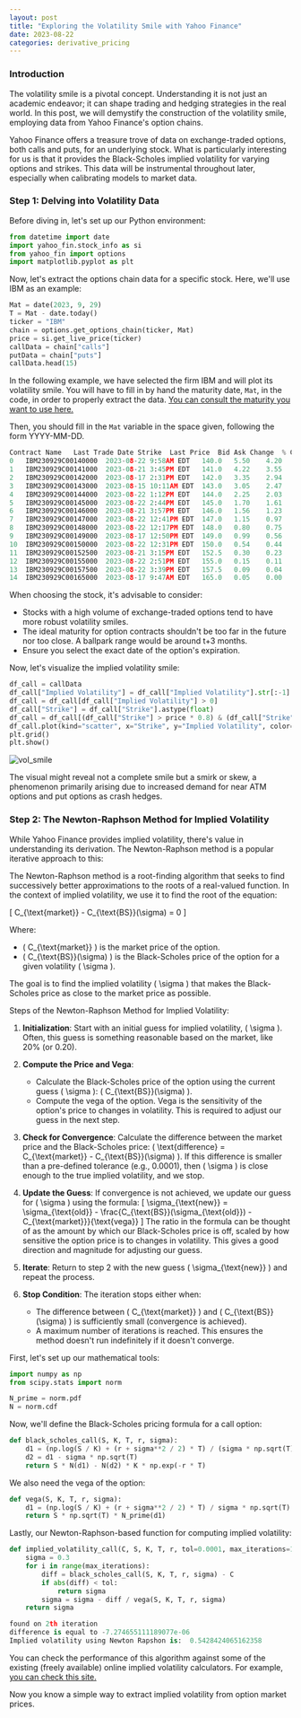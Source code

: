 ```yaml
---
layout: post
title: "Exploring the Volatility Smile with Yahoo Finance"
date: 2023-08-22
categories: derivative_pricing
---
```


### Introduction

The volatility smile is a pivotal concept. Understanding it is not just an academic endeavor; it can shape trading and hedging strategies in the real world. In this post, we will demystify the construction of the volatility smile, employing data from Yahoo Finance's option chains.

Yahoo Finance offers a treasure trove of data on exchange-traded options, both calls and puts, for an underlying stock. What is particularly interesting for us is that it provides the Black-Scholes implied volatility for varying options and strikes. This data will be instrumental throughout later, especially when calibrating models to market data.

### Step 1: Delving into Volatility Data

Before diving in, let's set up our Python environment:

```python
from datetime import date
import yahoo_fin.stock_info as si
from yahoo_fin import options
import matplotlib.pyplot as plt
```

Now, let's extract the options chain data for a specific stock. Here, we'll use IBM as an example:

```python
Mat = date(2023, 9, 29)
T = Mat - date.today()
ticker = "IBM"
chain = options.get_options_chain(ticker, Mat)
price = si.get_live_price(ticker)
callData = chain["calls"]
putData = chain["puts"]
callData.head(15)
```

In the following example, we have selected the firm IBM and will plot its volatility smile. You will have to fill in by hand the maturity date, `Mat`, in the code, in order to properly extract the data. [You can consult the maturity you want to use here.](https://finance.yahoo.com/quote/IBM/options?p=IBM)

Then, you should fill in the `Mat` variable in the space given, following the form YYYY-MM-DD.

```python
Contract Name	Last Trade Date	Strike	Last Price	Bid	Ask	Change	% Change	Volume	Open Interest	Implied Volatility
0	IBM230929C00140000	2023-08-22 9:58AM EDT	140.0	5.50	4.20	4.40	0.70	+14.58%	33	10	19.64%
1	IBM230929C00141000	2023-08-21 3:45PM EDT	141.0	4.22	3.55	3.75	0.00	-	26	25	18.99%
2	IBM230929C00142000	2023-08-17 2:31PM EDT	142.0	3.35	2.94	3.15	-0.10	-2.90%	1	2	18.38%
3	IBM230929C00143000	2023-08-15 10:11AM EDT	143.0	3.05	2.47	2.59	0.00	-	-	7	17.74%
4	IBM230929C00144000	2023-08-22 1:12PM EDT	144.0	2.25	2.03	2.14	0.10	+4.65%	1	13	17.41%
5	IBM230929C00145000	2023-08-22 2:44PM EDT	145.0	1.70	1.61	1.71	-0.25	-12.82%	13	22	16.92%
6	IBM230929C00146000	2023-08-21 3:57PM EDT	146.0	1.56	1.23	1.39	0.00	-	8	19	16.77%
7	IBM230929C00147000	2023-08-22 12:41PM EDT	147.0	1.15	0.97	1.07	0.04	+3.60%	1	53	16.32%
8	IBM230929C00148000	2023-08-22 12:17PM EDT	148.0	0.80	0.75	0.85	-0.09	-10.11%	4	18	16.25%
9	IBM230929C00149000	2023-08-17 12:50PM EDT	149.0	0.99	0.56	0.66	0.00	-	-	7	16.11%
10	IBM230929C00150000	2023-08-22 12:31PM EDT	150.0	0.54	0.44	0.51	-0.06	-10.00%	12	46	16.04%
11	IBM230929C00152500	2023-08-21 3:15PM EDT	152.5	0.30	0.23	0.27	0.00	-	1	3	16.11%
12	IBM230929C00155000	2023-08-22 2:51PM EDT	155.0	0.15	0.11	0.18	0.01	+7.14%	31	5	17.14%
13	IBM230929C00157500	2023-08-22 3:39PM EDT	157.5	0.09	0.04	0.14	0.00	-	3	3	18.56%
14	IBM230929C00165000	2023-08-17 9:47AM EDT	165.0	0.05	0.00	0.15	0.00	-	-	1	25.15%
```

When choosing the stock, it's advisable to consider:

- Stocks with a high volume of exchange-traded options tend to have more robust volatility smiles.
- The ideal maturity for option contracts shouldn't be too far in the future nor too close. A ballpark range would be around t+3 months.
- Ensure you select the exact date of the option's expiration.

Now, let's visualize the implied volatility smile:

```python
df_call = callData
df_call["Implied Volatility"] = df_call["Implied Volatility"].str[:-1].astype(float)
df_call = df_call[df_call["Implied Volatility"] > 0]
df_call["Strike"] = df_call["Strike"].astype(float)
df_call = df_call[(df_call["Strike"] > price * 0.8) & (df_call["Strike"] < price * 1.2)]
df_call.plot(kind="scatter", x="Strike", y="Implied Volatility", color="red")
plt.grid()
plt.show()
```

![vol_smile](/images/vol_smile.png)

The visual might reveal not a complete smile but a smirk or skew, a phenomenon primarily arising due to increased demand for near ATM options and put options as crash hedges.

### Step 2: The Newton-Raphson Method for Implied Volatility

While Yahoo Finance provides implied volatility, there's value in understanding its derivation. The Newton-Raphson method is a popular iterative approach to this:

The Newton-Raphson method is a root-finding algorithm that seeks to find successively better approximations to the roots of a real-valued function. In the context of implied volatility, we use it to find the root of the equation:

\[ C_{\text{market}} - C_{\text{BS}}(\sigma) = 0 \]

Where:
- \( C_{\text{market}} \) is the market price of the option.
- \( C_{\text{BS}}(\sigma) \) is the Black-Scholes price of the option for a given volatility \( \sigma \).

The goal is to find the implied volatility \( \sigma \) that makes the Black-Scholes price as close to the market price as possible.

Steps of the Newton-Raphson Method for Implied Volatility:

1. **Initialization**: Start with an initial guess for implied volatility, \( \sigma \). Often, this guess is something reasonable based on the market, like 20% (or 0.20).

2. **Compute the Price and Vega**:
   - Calculate the Black-Scholes price of the option using the current guess \( \sigma \): \( C_{\text{BS}}(\sigma) \).
   - Compute the vega of the option. Vega is the sensitivity of the option's price to changes in volatility. This is required to adjust our guess in the next step.

3. **Check for Convergence**: Calculate the difference between the market price and the Black-Scholes price: \( \text{difference} = C_{\text{market}} - C_{\text{BS}}(\sigma) \). If this difference is smaller than a pre-defined tolerance (e.g., 0.0001), then \( \sigma \) is close enough to the true implied volatility, and we stop.

4. **Update the Guess**: If convergence is not achieved, we update our guess for \( \sigma \) using the formula:
\[ \sigma_{\text{new}} = \sigma_{\text{old}} - \frac{C_{\text{BS}}(\sigma_{\text{old}}) - C_{\text{market}}}{\text{vega}} \]
The ratio in the formula can be thought of as the amount by which our Black-Scholes price is off, scaled by how sensitive the option price is to changes in volatility. This gives a good direction and magnitude for adjusting our guess.

5. **Iterate**: Return to step 2 with the new guess \( \sigma_{\text{new}} \) and repeat the process.

6. **Stop Condition**: The iteration stops either when:
   - The difference between \( C_{\text{market}} \) and \( C_{\text{BS}}(\sigma) \) is sufficiently small (convergence is achieved).
   - A maximum number of iterations is reached. This ensures the method doesn't run indefinitely if it doesn't converge.


First, let's set up our mathematical tools:

```python
import numpy as np
from scipy.stats import norm

N_prime = norm.pdf
N = norm.cdf
```

Now, we'll define the Black-Scholes pricing formula for a call option:

```python
def black_scholes_call(S, K, T, r, sigma):
    d1 = (np.log(S / K) + (r + sigma**2 / 2) * T) / (sigma * np.sqrt(T))
    d2 = d1 - sigma * np.sqrt(T)
    return S * N(d1) - N(d2) * K * np.exp(-r * T)
```

We also need the vega of the option:

```python
def vega(S, K, T, r, sigma):
    d1 = (np.log(S / K) + (r + sigma**2 / 2) * T) / sigma * np.sqrt(T)
    return S * np.sqrt(T) * N_prime(d1)
```

Lastly, our Newton-Raphson-based function for computing implied volatility:

```python
def implied_volatility_call(C, S, K, T, r, tol=0.0001, max_iterations=100):
    sigma = 0.3
    for i in range(max_iterations):
        diff = black_scholes_call(S, K, T, r, sigma) - C
        if abs(diff) < tol:
            return sigma
        sigma = sigma - diff / vega(S, K, T, r, sigma)
    return sigma

found on 2th iteration
difference is equal to -7.274655111189077e-06
Implied volatility using Newton Rapshon is:  0.5428424065162358
```

You can check the performance of this algorithm against some of the existing (freely available) online implied volatility calculators. For example, [you can check this site.](http://www.option-price.com/implied-volatility.php)

Now you know a simple way to extract implied volatility from option market prices.